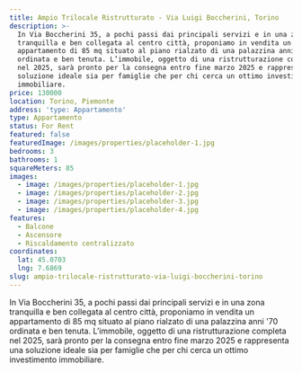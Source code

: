 ```yaml
---
title: Ampio Trilocale Ristrutturato - Via Luigi Boccherini, Torino
description: >-
  In Via Boccherini 35, a pochi passi dai principali servizi e in una zona
  tranquilla e ben collegata al centro città, proponiamo in vendita un
  appartamento di 85 mq situato al piano rialzato di una palazzina anni '70
  ordinata e ben tenuta. L’immobile, oggetto di una ristrutturazione completa
  nel 2025, sarà pronto per la consegna entro fine marzo 2025 e rappresenta una
  soluzione ideale sia per famiglie che per chi cerca un ottimo investimento
  immobiliare.
price: 130000
location: Torino, Piemonte
address: 'type: Appartamento'
type: Appartamento
status: For Rent
featured: false
featuredImage: /images/properties/placeholder-1.jpg
bedrooms: 3
bathrooms: 1
squareMeters: 85
images:
  - image: /images/properties/placeholder-1.jpg
  - image: /images/properties/placeholder-2.jpg
  - image: /images/properties/placeholder-3.jpg
  - image: /images/properties/placeholder-4.jpg
features:
  - Balcone
  - Ascensore
  - Riscaldamento centralizzato
coordinates:
  lat: 45.0703
  lng: 7.6869
slug: ampio-trilocale-ristrutturato-via-luigi-boccherini-torino
---
```


In Via Boccherini 35, a pochi passi dai principali servizi e in una zona tranquilla e ben collegata al centro città, proponiamo in vendita un appartamento di 85 mq situato al piano rialzato di una palazzina anni '70 ordinata e ben tenuta. L’immobile, oggetto di una ristrutturazione completa nel 2025, sarà pronto per la consegna entro fine marzo 2025 e rappresenta una soluzione ideale sia per famiglie che per chi cerca un ottimo investimento immobiliare.
